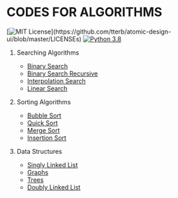 # CODES FOR ALGORITHMS

[![MIT License](https://img.shields.io/apm/l/atomic-design-ui.svg?)](https://github.com/tterb/atomic-design-ui/blob/master/LICENSEs)
[![Python 3.8](https://img.shields.io/badge/python-3.7-blue.svg)](https://www.python.org/downloads/release/python-370/)

1. Searching Algorithms
    * [Binary Search](./search_algorithms/binary_search.py) 
    * [Binary Search Recursive](./search_algorithms/binary_search_recursive.py)
    * [Interpolation Search](./search_algorithms/interpolation_search.py)
    * [Linear Search](./search_algorithms/linear_search.py) 

2. Sorting Algorithms
    * [Bubble Sort](./sorting_algorithms/bubble_sort.py)
    * [Quick Sort](./sorting_algorithms/quick_sort.py)
    * [Merge Sort](./sorting_algorithms/merge_sort.py)
    * [Insertion Sort](./sorting_algorithms/insertion_sort.py)

3. Data Structures
    * [Singly Linked List](./data_structures/linked_list.py)
    * [Graphs](./data_structures/graphs.py)
    * [Trees](./data_structures/trees.py)
    * [Doubly Linked List](./data_structures/doubly_linked_list.py)